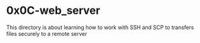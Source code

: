 # 0x0C-web_server
This directory is about learning how to work with SSH and SCP to transfers files securely to a remote server
